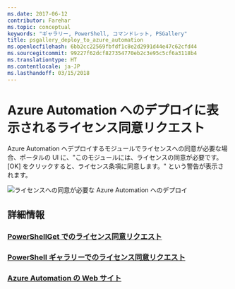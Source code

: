 ```yaml
---
ms.date: 2017-06-12
contributor: Farehar
ms.topic: conceptual
keywords: "ギャラリー, PowerShell, コマンドレット, PSGallery"
title: psgallery_deploy_to_azure_automation
ms.openlocfilehash: 6bb2cc22569fbfdf1c8e2d2991d44e47c62cfd44
ms.sourcegitcommit: 99227f62dcf827354770eb2c3e95c5cf6a3118b4
ms.translationtype: HT
ms.contentlocale: ja-JP
ms.lasthandoff: 03/15/2018
---
```

<a name="require-license-acceptance-on-deploy-to-azure-automation"></a>Azure Automation へのデプロイに表示されるライセンス同意リクエスト
===========================

Azure Automation へデプロイするモジュールでライセンスへの同意が必要な場合、ポータルの UI に、"このモジュールには、ライセンスの同意が必要です。 [OK] をクリックすると、ライセンス条項に同意します。" という警告が表示されます。


![ライセンスへの同意が必要な Azure Automation へのデプロイ](Images/DeployToAzureAutomationRequireLicenseAcceptanceDisclaimer.png)


## <a name="more-details"></a>詳細情報
### <a name="require-license-acceptance-in-powershellgetpsgetmodulerequirelicenseacceptancemd"></a>[PowerShellGet でのライセンス同意リクエスト](../psget/module/RequireLicenseAcceptance.md)
### <a name="require-license-acceptance-in-powershell-gallerypsgalleryrequireslicenseacceptancemd"></a>[PowerShell ギャラリーでのライセンス同意リクエスト](psgallery_requires_license_acceptance.md)
### <a name="azure-automation-websitehttpazuremicrosoftcomservicesautomation"></a>[Azure Automation の Web サイト](http://azure.microsoft.com/services/automation/)

